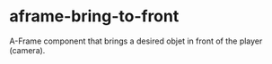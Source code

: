 # aframe-bring-to-front
A-Frame component that brings a desired objet in front of the player (camera). 
